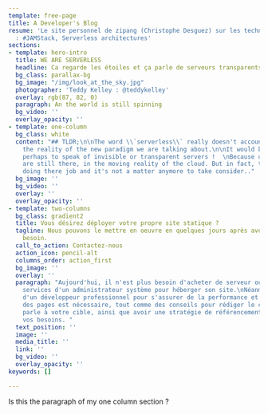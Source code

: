 ```yaml
---
template: free-page
title: A Developer's Blog
resume: 'Le site personnel de zipang (Christophe Desguez) sur les technos qui l''interessent
  : #JAMStack, Serverless architectures'
sections:
- template: hero-intro
  title: WE ARE SERVERLESS
  headline: Ca regarde les étoiles et ça parle de serveurs transparents
  bg_class: parallax-bg
  bg_image: "/img/look_at_the_sky.jpg"
  photographer: 'Teddy Kelley : @teddykelley'
  overlay: rgb(87, 82, 0)
  paragraph: An the world is still spinning
  bg_video: ''
  overlay_opacity: ''
- template: one-column
  bg_class: white
  content: "## TLDR;\n\nThe word \\`serverless\\` really doesn't account well for
    the reality of the new paradigm we are talking about.\n\nIt would be better suited
    perhaps to speak of invisible or transparent servers !  \nBecause of course, they
    are still there, in the moving reality of the cloud. But in fact, they are just
    doing there job and it's not a matter anymore to take consider.."
  bg_image: ''
  bg_video: ''
  overlay: ''
  overlay_opacity: ''
- template: two-columns
  bg_class: gradient2
  title: Vous désirez déployer votre propre site statique ?
  tagline: Nous pouvons le mettre en oeuvre en quelques jours après avoir étudié votre
    besoin.
  call_to_action: Contactez-nous
  action_icon: pencil-alt
  columns_order: action_first
  bg_image: ''
  overlay: ''
  paragraph: "Aujourd'hui, il n'est plus besoin d'acheter de serveur ou de louer les
    services d'un administrateur système pour héberger son site.\nNéanmoins, les services
    d'un développeur professionnel pour s'assurer de la performance et de la qualité
    des pages est nécessaire, tout comme des conseils pour rédiger le contenu qui
    parle à votre cible, ainsi que avoir une stratégie de référencement adaptée à
    vos besoins. "
  text_position: ''
  image: ''
  media_title: ''
  link: ''
  bg_video: ''
  overlay_opacity: ''
keywords: []

---
```

Is this the paragraph of my one column section ?